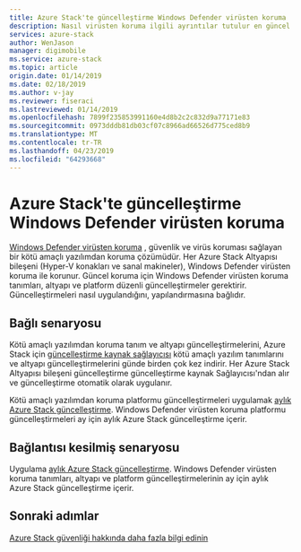 ```yaml
---
title: Azure Stack'te güncelleştirme Windows Defender virüsten koruma
description: Nasıl virüsten koruma ilgili ayrıntılar tutulur en güncel Azure Stack üzerinde
services: azure-stack
author: WenJason
manager: digimobile
ms.service: azure-stack
ms.topic: article
origin.date: 01/14/2019
ms.date: 02/18/2019
ms.author: v-jay
ms.reviewer: fiseraci
ms.lastreviewed: 01/14/2019
ms.openlocfilehash: 7899f235853991160e4d8b2c2c832d9a77171e83
ms.sourcegitcommit: 0973dddb81db03cf07c8966ad66526d775ced8b9
ms.translationtype: MT
ms.contentlocale: tr-TR
ms.lasthandoff: 04/23/2019
ms.locfileid: "64293668"
---
```

# <a name="update-windows-defender-antivirus-on-azure-stack"></a>Azure Stack'te güncelleştirme Windows Defender virüsten koruma

[Windows Defender virüsten koruma](https://docs.microsoft.com/windows/security/threat-protection/windows-defender-antivirus/windows-defender-antivirus-in-windows-10) , güvenlik ve virüs koruması sağlayan bir kötü amaçlı yazılımdan koruma çözümüdür. Her Azure Stack Altyapısı bileşeni (Hyper-V konakları ve sanal makineler), Windows Defender virüsten koruma ile korunur. Güncel koruma için Windows Defender virüsten koruma tanımları, altyapı ve platform düzenli güncelleştirmeler gerektirir. Güncelleştirmeleri nasıl uygulandığını, yapılandırmasına bağlıdır.

## <a name="connected-scenario"></a>Bağlı senaryosu

Kötü amaçlı yazılımdan koruma tanım ve altyapı güncelleştirmelerini, Azure Stack için [güncelleştirme kaynak sağlayıcısı](azure-stack-updates.md#the-update-resource-provider) kötü amaçlı yazılım tanımlarını ve altyapı güncelleştirmelerini günde birden çok kez indirir. Her Azure Stack Altyapısı bileşeni güncelleştirme güncelleştirme kaynak Sağlayıcısı'ndan alır ve güncelleştirme otomatik olarak uygulanır.

Kötü amaçlı yazılımdan koruma platformu güncelleştirmeleri uygulamak [aylık Azure Stack güncelleştirme](azure-stack-apply-updates.md). Windows Defender virüsten koruma platformu güncelleştirmeleri ay için aylık Azure Stack güncelleştirme içerir.

## <a name="disconnected-scenario"></a>Bağlantısı kesilmiş senaryosu

 Uygulama [aylık Azure Stack güncelleştirme](azure-stack-apply-updates.md). Windows Defender virüsten koruma tanımları, altyapı ve platform güncelleştirmelerinin ay için aylık Azure Stack güncelleştirme içerir.

## <a name="next-steps"></a>Sonraki adımlar

[Azure Stack güvenliği hakkında daha fazla bilgi edinin](azure-stack-security-foundations.md)
